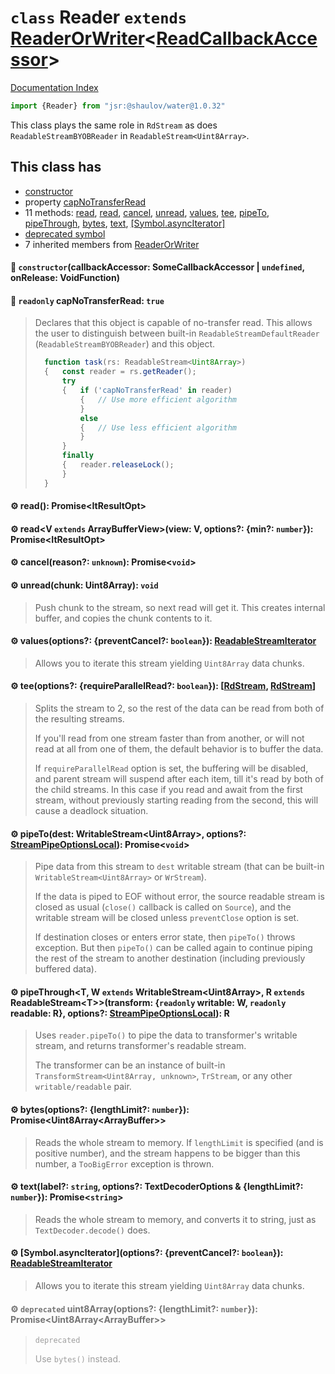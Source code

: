 # `class` Reader `extends` [ReaderOrWriter](../class.ReaderOrWriter/README.md)\<[ReadCallbackAccessor](../private.class.ReadCallbackAccessor/README.md)>

[Documentation Index](../README.md)

```ts
import {Reader} from "jsr:@shaulov/water@1.0.32"
```

This class plays the same role in `RdStream` as does `ReadableStreamBYOBReader` in `ReadableStream<Uint8Array>`.

## This class has

- [constructor](#-constructorcallbackaccessor-somecallbackaccessor--undefined-onrelease-voidfunction)
- property [capNoTransferRead](#-readonly-capnotransferread-true)
- 11 methods:
[read](#-read-promiseitresultopt),
[read](#-readv-extends-arraybufferviewview-v-options-min-number-promiseitresultopt),
[cancel](#-cancelreason-unknown-promisevoid),
[unread](#-unreadchunk-uint8array-void),
[values](#-valuesoptions-preventcancel-boolean-readablestreamiterator),
[tee](#-teeoptions-requireparallelread-boolean-rdstream-rdstream),
[pipeTo](#-pipetodest-writablestreamuint8array-options-streampipeoptionslocal-promisevoid),
[pipeThrough](#-pipethrought-w-extends-writablestreamuint8array-r-extends-readablestreamttransform-readonly-writable-w-readonly-readable-r-options-streampipeoptionslocal-r),
[bytes](#-bytesoptions-lengthlimit-number-promiseuint8arrayarraybuffer),
[text](#-textlabel-string-options-textdecoderoptions--lengthlimit-number-promisestring),
[\[Symbol.asyncIterator\]](#-symbolasynciteratoroptions-preventcancel-boolean-readablestreamiterator)
- [deprecated symbol](#-deprecated-uint8arrayoptions-lengthlimit-number-promiseuint8arrayarraybuffer)
- 7 inherited members from [ReaderOrWriter](../class.ReaderOrWriter/README.md)


#### 🔧 `constructor`(callbackAccessor: SomeCallbackAccessor | `undefined`, onRelease: VoidFunction)



#### 📄 `readonly` capNoTransferRead: `true`

> Declares that this object is capable of no-transfer read. This allows the user to distinguish
> between built-in `ReadableStreamDefaultReader` (`ReadableStreamBYOBReader`) and this object.
> 
> ```ts
> 	function task(rs: ReadableStream<Uint8Array>)
> 	{	const reader = rs.getReader();
> 		try
> 		{	if ('capNoTransferRead' in reader)
> 			{	// Use more efficient algorithm
> 			}
> 			else
> 			{	// Use less efficient algorithm
> 			}
> 		}
> 		finally
> 		{	reader.releaseLock();
> 		}
> 	}
> ```



#### ⚙ read(): Promise\<ItResultOpt>



#### ⚙ read\<V `extends` ArrayBufferView>(view: V, options?: \{min?: `number`}): Promise\<ItResultOpt>



#### ⚙ cancel(reason?: `unknown`): Promise\<`void`>



#### ⚙ unread(chunk: Uint8Array): `void`

> Push chunk to the stream, so next read will get it.
> This creates internal buffer, and copies the chunk contents to it.



#### ⚙ values(options?: \{preventCancel?: `boolean`}): [ReadableStreamIterator](../private.class.ReadableStreamIterator/README.md)

> Allows you to iterate this stream yielding `Uint8Array` data chunks.



#### ⚙ tee(options?: \{requireParallelRead?: `boolean`}): \[[RdStream](../class.RdStream/README.md), [RdStream](../class.RdStream/README.md)]

> Splits the stream to 2, so the rest of the data can be read from both of the resulting streams.
> 
> If you'll read from one stream faster than from another, or will not read at all from one of them,
> the default behavior is to buffer the data.
> 
> If `requireParallelRead` option is set, the buffering will be disabled,
> and parent stream will suspend after each item, till it's read by both of the child streams.
> In this case if you read and await from the first stream, without previously starting reading from the second,
> this will cause a deadlock situation.



#### ⚙ pipeTo(dest: WritableStream\<Uint8Array>, options?: [StreamPipeOptionsLocal](../private.interface.StreamPipeOptionsLocal/README.md)): Promise\<`void`>

> Pipe data from this stream to `dest` writable stream (that can be built-in `WritableStream<Uint8Array>` or `WrStream`).
> 
> If the data is piped to EOF without error, the source readable stream is closed as usual (`close()` callback is called on `Source`),
> and the writable stream will be closed unless `preventClose` option is set.
> 
> If destination closes or enters error state, then `pipeTo()` throws exception.
> But then `pipeTo()` can be called again to continue piping the rest of the stream to another destination (including previously buffered data).



#### ⚙ pipeThrough\<T, W `extends` WritableStream\<Uint8Array>, R `extends` ReadableStream\<T>>(transform: \{`readonly` writable: W, `readonly` readable: R}, options?: [StreamPipeOptionsLocal](../private.interface.StreamPipeOptionsLocal/README.md)): R

> Uses `reader.pipeTo()` to pipe the data to transformer's writable stream, and returns transformer's readable stream.
> 
> The transformer can be an instance of built-in `TransformStream<Uint8Array, unknown>`, `TrStream`, or any other `writable/readable` pair.



#### ⚙ bytes(options?: \{lengthLimit?: `number`}): Promise\<Uint8Array\<ArrayBuffer>>

> Reads the whole stream to memory.
> If `lengthLimit` is specified (and is positive number), and the stream happens to be bigger than this number,
> a `TooBigError` exception is thrown.



#### ⚙ text(label?: `string`, options?: TextDecoderOptions \& \{lengthLimit?: `number`}): Promise\<`string`>

> Reads the whole stream to memory, and converts it to string, just as `TextDecoder.decode()` does.



#### ⚙ \[Symbol.asyncIterator](options?: \{preventCancel?: `boolean`}): [ReadableStreamIterator](../private.class.ReadableStreamIterator/README.md)

> Allows you to iterate this stream yielding `Uint8Array` data chunks.



<div style="opacity:0.6">

#### ⚙ `deprecated` uint8Array(options?: \{lengthLimit?: `number`}): Promise\<Uint8Array\<ArrayBuffer>>

> `deprecated`
> 
> Use `bytes()` instead.



</div>

